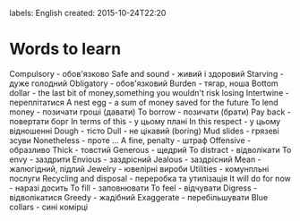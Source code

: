 labels: English
created: 2015-10-24T22:20

# Words to learn

Compulsory - обов'язково
Safe and sound - живий і здоровий
Starving - дуже голодний
Obligatory - обов'язковий
Burden - тягар, ноша
Bottom dollar - the last bit of money,something you wouldn't risk losing
Intertwine - переплітатися
A nest egg - a sum of money saved for the future
To lend money - позичати гроші (давати)
To borrow - позичати (брати)
Pay back - повертати борг
In terms of this - у цьому плані
In this respect - у цьому відношенні
Dough - тісто
Dull - не цікавий (boring)
Mud slides - грязеві зсуви
Nonetheless - проте ...
A fine, penalty - штраф
Offensive - образливо
Thick - товстий
Generous - щедрий
To distract - відволікати
To envy - заздрити
Envious - заздрісний
Jealous - заздрісний
Mean - жалюгідний, підлий
Jewelry - ювелірні вироби
Utilities - комунпльні послуги
Recycling and disposal - переробка та утилізація
It will do for now - наразі досить
To fill - заповнювати
To feel - відчувати
Digress - відволікатися
Greedy - жадібний
Exaggerate - перебільшувати
Blue collars - сині комірці
